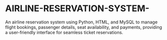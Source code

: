 # AIRLINE-RESERVATION-SYSTEM-
An airline reservation system using Python, HTML, and MySQL to manage flight bookings, passenger details, seat availability, and payments, providing a user-friendly interface for seamless ticket reservations. 
